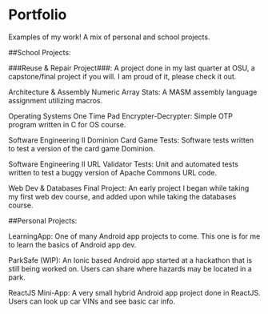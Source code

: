 # Portfolio
Examples of my work! A mix of personal and school projects.


##School Projects:

###Reuse & Repair Project###: A project done in my last quarter at OSU, a capstone/final project if you will. I am proud of it, please check it out.

Architecture & Assembly Numeric Array Stats: A MASM assembly language assignment utilizing macros.

Operating Systems One Time Pad Encrypter-Decrypter: Simple OTP program written in C for OS course.

Software Engineering II Dominion Card Game Tests: Software tests written to test a version of the card game Dominion.

Software Engineering II URL Validator Tests: Unit and automated tests written to test a buggy version of Apache Commons URL code.

Web Dev & Databases Final Project: An early project I began while taking my first web dev course, and added upon while taking the databases course.


##Personal Projects:

LearningApp: One of many Android app projects to come. This one is for me to learn the basics of Android app dev.

ParkSafe (WIP): An Ionic based Android app started at a hackathon that is still being worked on. Users can share where hazards may be located in a park.

ReactJS Mini-App: A very small hybrid Android app project done in ReactJS. Users can look up car VINs and see basic car info.

